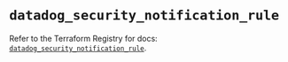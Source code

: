 # `datadog_security_notification_rule`

Refer to the Terraform Registry for docs: [`datadog_security_notification_rule`](https://registry.terraform.io/providers/datadog/datadog/3.78.0/docs/resources/security_notification_rule).
